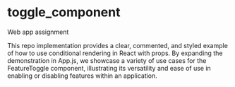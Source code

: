 # toggle_component
 Web app assignment 

This repo implementation provides a clear, commented, and styled example of how to use conditional rendering in React with props. By expanding the demonstration in App.js, we showcase a variety of use cases for the FeatureToggle component, illustrating its versatility and ease of use in enabling or disabling features within an application.
